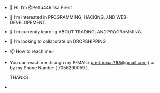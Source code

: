 - 👋 Hi, I’m @Pettu449 aka Prerit
- 👀 I’m interested in PROGRAMMING, HACKING, AND WEB-DEVELOPEMENT.
- 🌱 I’m currently learning ABOUT TRADING, AND PROGRAMMING.
- 💞️ I’m looking to collaborate on DROPSHIPPING
- 📫 How to reach me:-
- You can reach me through my E-MAIL( prerittomar798@gmail.com ) or
                        by my Phone Number ( 7056290059 ).

  THANKS
- 

<!---
Pettu449/Pettu449 is a ✨ special ✨ repository because its `README.md` (this file) appears on your GitHub profile.
You can click the Preview link to take a look at your changes.
--->

